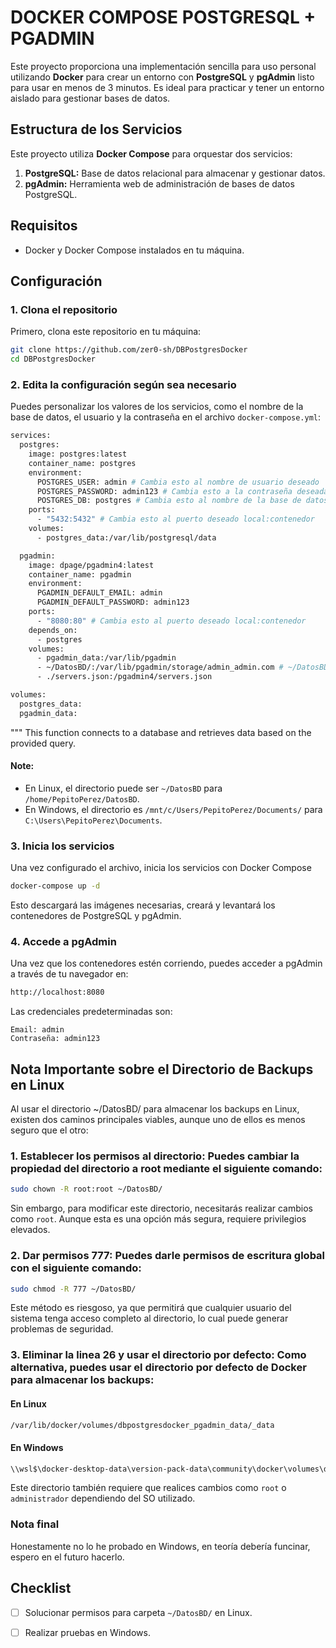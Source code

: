 # DOCKER COMPOSE POSTGRESQL + PGADMIN

Este proyecto proporciona una implementación sencilla para uso personal utilizando **Docker** para crear un entorno con **PostgreSQL** y **pgAdmin** listo para usar en menos de 3 minutos. Es ideal para practicar y tener un entorno aislado para gestionar bases de datos.

## Estructura de los Servicios

Este proyecto utiliza **Docker Compose** para orquestar dos servicios:

1. **PostgreSQL:** Base de datos relacional para almacenar y gestionar datos.
2. **pgAdmin:** Herramienta web de administración de bases de datos PostgreSQL.

## Requisitos

- Docker y Docker Compose instalados en tu máquina.

## Configuración

### 1. Clona el repositorio

Primero, clona este repositorio en tu máquina:

```bash
git clone https://github.com/zer0-sh/DBPostgresDocker
cd DBPostgresDocker
```

### 2. Edita la configuración según sea necesario

Puedes personalizar los valores de los servicios, como el nombre de la base de datos, el usuario y la contraseña en el archivo `docker-compose.yml`:

```bash
services:
  postgres:
    image: postgres:latest
    container_name: postgres
    environment:
      POSTGRES_USER: admin # Cambia esto al nombre de usuario deseado
      POSTGRES_PASSWORD: admin123 # Cambia esto a la contraseña deseada
      POSTGRES_DB: postgres # Cambia esto al nombre de la base de datos deseada
    ports:
      - "5432:5432" # Cambia esto al puerto deseado local:contenedor
    volumes:
      - postgres_data:/var/lib/postgresql/data

  pgadmin:
    image: dpage/pgadmin4:latest
    container_name: pgadmin
    environment:
      PGADMIN_DEFAULT_EMAIL: admin
      PGADMIN_DEFAULT_PASSWORD: admin123
    ports:
      - "8080:80" # Cambia esto al puerto deseado local:contenedor
    depends_on:
      - postgres
    volumes:
      - pgadmin_data:/var/lib/pgadmin
      - ~/DatosBD/:/var/lib/pgadmin/storage/admin_admin.com # ~/DatosBD/ es el path al directorio de backups
      - ./servers.json:/pgadmin4/servers.json

volumes:
  postgres_data:
  pgadmin_data:

```

"""
This function connects to a database and retrieves data based on the provided query.

#### Note:
- En Linux, el directorio puede ser `~/DatosBD` para `/home/PepitoPerez/DatosBD`.
- En Windows, el directorio es `/mnt/c/Users/PepitoPerez/Documents/` para `C:\Users\PepitoPerez\Documents`.

### 3. Inicia los servicios

Una vez configurado el archivo, inicia los servicios con Docker Compose

```bash
docker-compose up -d
```
Esto descargará las imágenes necesarias, creará y levantará los contenedores de PostgreSQL y pgAdmin.

### 4. Accede a pgAdmin

Una vez que los contenedores estén corriendo, puedes acceder a pgAdmin a través de tu navegador en:

```bash
http://localhost:8080
```

Las credenciales predeterminadas son:

    Email: admin
    Contraseña: admin123

## Nota Importante sobre el Directorio de Backups en Linux

Al usar el directorio ~/DatosBD/ para almacenar los backups en Linux, existen dos caminos principales viables, aunque uno de ellos es menos seguro que el otro:

### 1. Establecer los permisos al directorio: Puedes cambiar la propiedad del directorio a root mediante el siguiente comando:

```bash
sudo chown -R root:root ~/DatosBD/
```

Sin embargo, para modificar este directorio, necesitarás realizar cambios como `root`. Aunque esta es una opción más segura, requiere privilegios elevados.

### 2. Dar permisos 777: Puedes darle permisos de escritura global con el siguiente comando:

```bash
sudo chmod -R 777 ~/DatosBD/
```

Este método es riesgoso, ya que permitirá que cualquier usuario del sistema tenga acceso completo al directorio, lo cual puede generar problemas de seguridad.

### 3. Eliminar la linea 26 y usar el directorio por defecto: Como alternativa, puedes usar el directorio por defecto de Docker para almacenar los backups:

#### En Linux

```bash
/var/lib/docker/volumes/dbpostgresdocker_pgadmin_data/_data
```

#### En Windows

```bash
\\wsl$\docker-desktop-data\version-pack-data\community\docker\volumes\dbpostgresdocker_pgadmin_data\_data
```

Este directorio también requiere que realices cambios como `root` o `administrador` dependiendo del SO utilizado.

### Nota final
Honestamente no lo he probado en Windows, en teoría debería funcinar, espero en el futuro hacerlo.

## Checklist

- [ ] Solucionar permisos para carpeta `~/DatosBD/` en Linux.
- [ ] Realizar pruebas en Windows.


